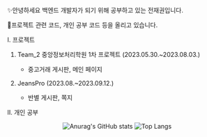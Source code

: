✨안녕하세요 백엔드 개발자가 되기 위해 공부하고 있는 전재권입니다.

🎈프로젝트 관련 코드, 개인 공부 코드 등을 올리고 있습니다.

Ⅰ. 프로젝트

1. Team_2 중앙정보처리학원 1차 프로젝트 (2023.05.30.~2023.08.03.)
   - 중고거래 게시판, 메인 페이지

2. JeansPro (2023.08.~2023.09.12.)
   - 반별 게시판, 쪽지

Ⅱ. 개인 공부




<div align="center">

![Anurag's GitHub stats](https://github-readme-stats.vercel.app/api?username=gwsheep&show_icons=true&theme=vue) 
![Top Langs](https://github-readme-stats.vercel.app/api/top-langs/?username=gwsheep&hide=html,css&layout=compact&theme=vue)

</div>

<!--
**gwsheep/gwsheep** is a ✨ _special_ ✨ repository because its `README.md` (this file) appears on your GitHub profile.

Here are some ideas to get you started:

- 🔭 I’m currently working on ...
- 🌱 I’m currently learning ...
- 👯 I’m looking to collaborate on ...
- 🤔 I’m looking for help with ...
- 💬 Ask me about ...
- 📫 How to reach me: ...
- 😄 Pronouns: ...
- ⚡ Fun fact: ...
-->
